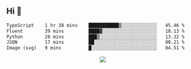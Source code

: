 ## Hi 👋

<!--START_SECTION:waka-->

```txt
TypeScript    1 hr 38 mins    ███████████▒░░░░░░░░░░░░░   45.46 %
Fluent        39 mins         ████▓░░░░░░░░░░░░░░░░░░░░   18.13 %
Python        28 mins         ███▒░░░░░░░░░░░░░░░░░░░░░   13.32 %
JSON          17 mins         ██░░░░░░░░░░░░░░░░░░░░░░░   08.21 %
Image (svg)   9 mins          █░░░░░░░░░░░░░░░░░░░░░░░░   04.51 %
```

<!--END_SECTION:waka-->

<p align="center">
  <a href="https://wakatime.com/@d93f0e24-e3ad-4f8d-9b8b-385bab9124f6">
    <img src="https://wakatime.com/badge/user/d93f0e24-e3ad-4f8d-9b8b-385bab9124f6.svg" />
  </a>
</p>
